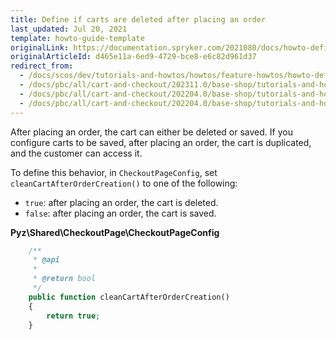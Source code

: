 ```yaml
---
title: Define if carts are deleted after placing an order
last_updated: Jul 20, 2021
template: howto-guide-template
originalLink: https://documentation.spryker.com/2021080/docs/howto-define-if-a-cart-should-be-deleted-after-placing-an-order
originalArticleId: d465e11a-6ed9-4729-bce8-e6c82d961d37
redirect_from:
  - /docs/scos/dev/tutorials-and-howtos/howtos/feature-howtos/howto-define-if-a-cart-should-be-deleted-after-placing-an-order.html
  - /docs/pbc/all/cart-and-checkout/202311.0/base-shop/tutorials-and-howtos/howto-define-if-a-cart-should-be-deleted-after-placing-an-order.html
  - /docs/pbc/all/cart-and-checkout/202204.0/base-shop/tutorials-and-howtos/define-if-carts-are-deleted-after-placing-an-order.html
  - /docs/pbc/all/cart-and-checkout/202204.0/base-shop/tutorials-and-howtos/enable-guest-checkout-in-the-b2b-demo-shop.html
---
```


After placing an order, the cart can either be deleted or saved. If you configure carts to be saved, after placing an order, the cart is duplicated, and the customer can access it.

To define this behavior, in `CheckoutPageConfig`, set `cleanCartAfterOrderCreation()` to one of the following:

* `true`: after placing an order, the cart is deleted.
* `false`: after placing an order, the cart is saved.

**Pyz\Shared\CheckoutPage\CheckoutPageConfig**

```php
    /**
     * @api
     *
     * @return bool
     */
    public function cleanCartAfterOrderCreation()
    {
        return true;
    }
```
